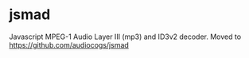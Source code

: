 jsmad
=====

Javascript MPEG-1 Audio Layer III (mp3) and ID3v2 decoder. Moved to https://github.com/audiocogs/jsmad